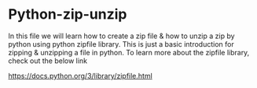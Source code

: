 # Python-zip-unzip
In this file we will learn how to create a zip file &amp; how to unzip a zip by python using python zipfile library.
This is just a basic introduction for zipping & unzipping a file in python.
To learn more about the zipfile library, check out the below link

https://docs.python.org/3/library/zipfile.html
